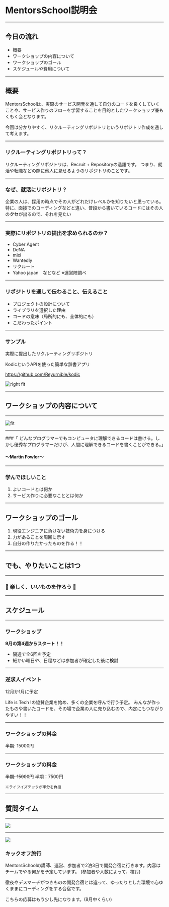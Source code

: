 # MentorsSchool説明会

---

## 今日の流れ

- 概要
- ワークショップの内容について
- ワークショップのゴール
- スケジュールや費用について

---

## 概要

MentorsSchoolは、実際のサービス開発を通して自分のコードを良くしていくことや、サービス作りのフローを学習することを目的としたワークショップ兼もくもく会となります。

今回は分かりやすく、リクルーティングリポジトリというリポジトリ作成を通して考えます。

---

### リクルーティングリポジトリって？

リクルーティングリポジトリは、Recruit + Repositoryの造語です。
つまり、就活や転職などの際に他人に見せるようのリポジトリのことです。

---

### なぜ、就活にリポジトリ？

企業の人は、採用の時点でその人がどれだけレベルかを知りたいと思っている。
特に、面接でのコーディングなどと違い、普段から書いているコードにはその人の**クセ**が出るので、それを見たい

---

### 実際にリポジトリの提出を求められるのか？

- Cyber Agent
- DeNA
- mixi
- Wantedly
- リクルート
- Yahoo japan　などなど
※運営陣調べ

---

### リポジトリを通して伝わること、伝えること

- プロジェクトの設計について
- ライブラリを選択した理由
- コードの意味（局所的にも、全体的にも）
- こだわったポイント

---

### サンプル

実際に提出したリクルーティングリポジトリ

KodicというAPIを使った簡単な辞書アプリ

https://github.com/Reyurnible/kodic

![right fit](sample2.png)

---

## ワークショップの内容について

---

![fit](contents.jpeg)

---

###「 どんなプログラマーでもコンピュータに理解できるコードは書ける。しかし優秀なプログラマーだけが、人間に理解できるコードを書くことができる。」

#### ～Martin Fowler～

---

### 学んでほしいこと

1. よいコードとは何か
2. サービス作りに必要なこととは何か

----

## ワークショップのゴール

1. 現役エンジニアに負けない技術力を身につける
2. 力があることを周囲に示す
3. 自分の作りたかったものを作る！！

---

## でも、やりたいことは1つ

---

### :beer: 楽しく、いいものを作ろう :beer:

---

## スケジュール

---

### ワークショップ

**9月の第4週からスタート！！**

- 隔週で全6回を予定
- 細かい曜日や、日程などは参加者が確定した後に検討

---

### 逆求人イベント

12月か1月に予定

Life is Tech !の協賛企業を始め、多くの企業を呼んで行う予定。
みんなが作ったものや書いたコードを、その場で企業の人に売り込むので、内定にもつながりやすい！！

---

### ワークショップの料金

半期: 15000円

---

### ワークショップの料金

~~半期: 15000円~~
半期：7500円

```
※ライフイズテックが半分を負担
```

---

## 質問タイム

---

![](./codingtrip.png)

---

![](./codingtrip_back.png)

### キックオフ旅行
MentorsSchoolの講師、運営、参加者で2泊3日で開発合宿に行きます。内容はチームでやる何かを予定しています。
(参加者や人数によって、検討)

徹夜やデスマーチがつきものの開発合宿とは違って、ゆったりとした環境で心ゆくままにコーディングをする合宿です。

こちらの応募はもう少し先になります。(8月中くらい)
